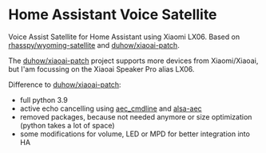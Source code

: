 # Home Assistant Voice Satellite

Voice Assist Satellite for Home Assistant using Xiaomi LX06. Based on [rhasspy/wyoming-satellite](https://github.com/rhasspy/wyoming-satellite) and [duhow/xiaoai-patch](https://github.com/duhow/xiaoai-patch).

The [duhow/xiaoai-patch](https://github.com/duhow/xiaoai-patch) project supports more devices from Xiaomi/Xiaoai, but I'am focussing on the Xiaoai Speaker Pro alias LX06.

Difference to [duhow/xiaoai-patch](https://github.com/duhow/xiaoai-patch):
- full python 3.9
- active echo cancelling using [aec_cmdline](https://github.com/dr-ni/aec_cmdline) and [alsa-aec](https://github.com/SaneBow/alsa-aec)
- removed packages, because not needed anymore or size optimization (python takes a lot of space)
- some modifications for volume, LED or MPD for better integration into HA
